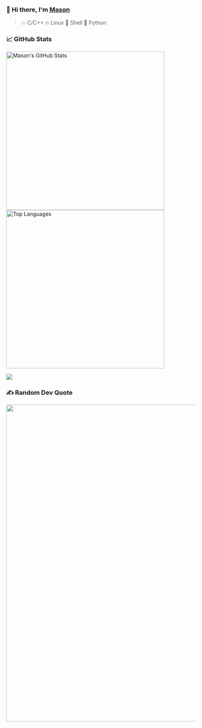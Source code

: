 ### 👋 Hi there, I'm [Mason](https://masoncodinghere.github.io/)

> 💥 C/C++
> 🔥 Linux
> 🌙 Shell
> 🌟 Python

<h3>
  📈 GitHub Stats
  <img src="https://komarev.com/ghpvc/?username=MasonCodingHere&amp;color=brightgreen&amp;style=flat" alt="" align="right"/>
</h3>

<img src="https://github-readme-stats.vercel.app/api?username=MasonCodingHere&count_private=true&show_icons=true&theme=aura&hide=prs,issues,contribs&line_height=37" alt="Mason's GitHub Stats" style="width: 420px;" /> <img src="https://github-readme-stats.vercel.app/api/top-langs/?username=MasonCodingHere&hide=html&layout=compact&theme=aura&card_width=420" alt="Top Languages" style="width:420px;" />

<img src="https://github-readme-activity-graph.vercel.app/graph?username=MasonCodingHere&theme=nightowl&days=30">

### ✍️ Random Dev Quote
<img src="https://quotes-github-readme.vercel.app/api?type=horizontal&theme=radical" style="width:840px;">
